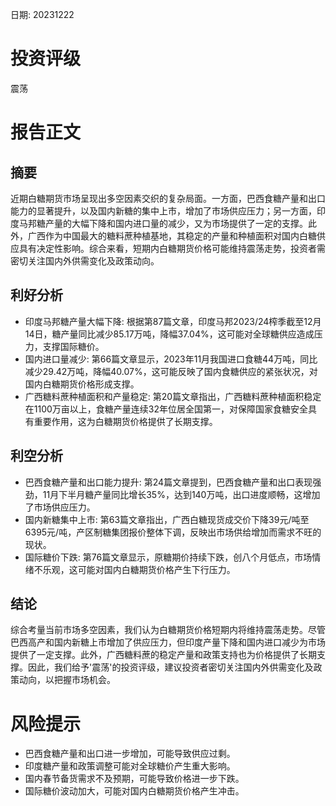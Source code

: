 
日期: 20231222

# 投资评级

震荡

# 报告正文

## 摘要

近期白糖期货市场呈现出多空因素交织的复杂局面。一方面，巴西食糖产量和出口能力的显著提升，以及国内新糖的集中上市，增加了市场供应压力；另一方面，印度马邦糖产量的大幅下降和国内进口量的减少，又为市场提供了一定的支撑。此外，广西作为中国最大的糖料蔗种植基地，其稳定的产量和种植面积对国内白糖供应具有决定性影响。综合来看，短期内白糖期货价格可能维持震荡走势，投资者需密切关注国内外供需变化及政策动向。

## 利好分析

* 印度马邦糖产量大幅下降: 根据第87篇文章，印度马邦2023/24榨季截至12月14日，糖产量同比减少85.17万吨，降幅37.04%，这可能对全球糖供应造成压力，支撑国际糖价。
* 国内进口量减少: 第66篇文章显示，2023年11月我国进口食糖44万吨，同比减少29.42万吨，降幅40.07%，这可能反映了国内食糖供应的紧张状况，对国内白糖期货价格形成支撑。
* 广西糖料蔗种植面积和产量稳定: 第20篇文章指出，广西糖料蔗种植面积稳定在1100万亩以上，食糖产量连续32年位居全国第一，对保障国家食糖安全具有重要作用，这为白糖期货价格提供了长期支撑。

## 利空分析

* 巴西食糖产量和出口能力提升: 第24篇文章提到，巴西食糖产量和出口表现强劲，11月下半月糖产量同比增长35%，达到140万吨，出口进度顺畅，这增加了市场供应压力。
* 国内新糖集中上市: 第63篇文章指出，广西白糖现货成交价下降39元/吨至6395元/吨，产区制糖集团报价整体下调，反映出市场供给增加而需求不旺的现状。
* 国际糖价下跌: 第76篇文章显示，原糖期价持续下跌，创八个月低点，市场情绪不乐观，这可能对国内白糖期货价格产生下行压力。

## 结论

综合考量当前市场多空因素，我们认为白糖期货价格短期内将维持震荡走势。尽管巴西高产和国内新糖上市增加了供应压力，但印度产量下降和国内进口减少为市场提供了一定支撑。此外，广西糖料蔗的稳定产量和政策支持也为价格提供了长期支撑。因此，我们给予'震荡'的投资评级，建议投资者密切关注国内外供需变化及政策动向，以把握市场机会。

# 风险提示

* 巴西食糖产量和出口进一步增加，可能导致供应过剩。
* 印度糖产量和政策调整可能对全球糖价产生重大影响。
* 国内春节备货需求不及预期，可能导致价格进一步下跌。
* 国际糖价波动加大，可能对国内白糖期货价格产生冲击。
